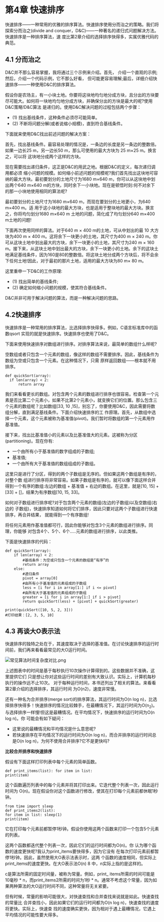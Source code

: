 # 第4章 快速排序

快速排序——一种常用的优雅的排序算法。快速排序使用分而治之的策略。我们将探索分而治之(divide and conquer，D&C)——一种著名的递归式问题解决方法。快速排序是一种排序算法，速 度比第2章介绍的选择排序快得多，实属优雅代码的典范。

## 4.1 分而治之

D&C并不那么容易掌握，我将通过三个示例来介绍。首先， 介绍一个直观的示例;然后，介绍一个代码示例，它不那么好看， 但可能更容易理解;最后，详细介绍快速排序——一种使用D&C的排序算法。

假设你是农场主，有一小块土地。你要将这块地均匀地分成方块，且分出的方块要尽可能大。如何将一块地均匀地分成方块，并确保分出的方块是最大的呢?使用D&C策略!D&C算法 是递归的。使用D&C解决问题的过程包括两个步骤：

* (1) 找出基线条件，这种条件必须尽可能简单。
* (2) 不断将问题分解(或者说缩小规模)，直到符合基线条件。

下面就来使用D&C找出前述问题的解决方案：

首先，找出基线条件。最容易处理的情况是，一条边的长度是另一条边的整数倍。如果一边长25 m，另一边长50 m，那么可使用的最大方块为 25 m×25 m。换言之，可以将 这块地分成两个这样的方块。

现在需要找出递归条件，这正是D&C的用武之地。根据D&C的定义，每次递归调用都必须 缩小问题的规模。如何缩小前述问题的规模呢?我们首先找出这块地可容纳的最大方块。最初要划分的土地尺寸为1680 m×640 m，你可以从这块地中划出两个640 m×640 m的方块，同时余下一小块地。现在是顿悟时刻:何不对余下的那一小块地使用相同的算法呢?

最初要划分的土地尺寸为1680 m×640 m，而现在要划分的土地更小，为640 m×400 m。适 用于这小块地的最大方块，也是适用于整块地的最大方块。换言之，你将均匀划分1680 m×640 m 土地的问题，简化成了均匀划分640 m×400 m土地的问题!

下面再次使用同样的算法。对于640 m × 400 m的土地，可从中划出的最 10 大方块为400 m × 400 m。这将余下一块更小的土地，其尺寸为400 m × 240 m。你可从这块土地中划出最大的方块，余下一块更小的土地，其尺寸为240 m × 160 m。接下来，从这块土地中划出最大的方块，余下一块更小的土地。余下的这块土地满足基线条件，因为160是80的整数倍。将这块土地分成两个方块后，将不会余下任何土地!因此，对于最初的那片土地，适用的最大方块为80 m× 80 m。

这里重申一下D&C的工作原理:

* (1) 找出简单的基线条件;
* (2) 确定如何缩小问题的规模，使其符合基线条件。 

D&C并非可用于解决问题的算法，而是一种解决问题的思路。

## 4.2快速排序

快速排序是一种常用的排序算法，比选择排序快得多。例如，C语言标准库中的函数qsort 实现的就是快速排序。快速排序也使用了D&C。

下面来使用快速排序对数组进行排序。对排序算法来说，最简单的数组什么样呢?

空数组或者只包含一个元素的数组，像这样的数组不需要排序。因此，基线条件为数组为空或只包含一个元素。在这种情况下，只需 原样返回数组——根本就不用排序。

```
def quickSort(array):
  if len(array) < 2:
      return array
```

我们来看看更长的数组。对包含两个元素的数组进行排序也很容易。检查第一个元素是否比第二个元素小，如果不比第2个元素小，就变换它们的位置。那么包含三个元素的数组呢？比如数组[33, 10 ,15]，别忘了，你要使用D&C，因此需要将数组分解，直到满足基线条件。下面介绍快速排序的工 作原理。首先，从数组中选择一个元素，这个元素被称为基准值(pivot)。我们暂时将数组的第一个元素用作基准值。

接下来，找出比基准值小的元素以及比基准值大的元素。这被称为分区(partitioning)。现在你有:

* 一个由所有小于基准值的数字组成的子数组;
* 基准值;
* 一个由所有大于基准值的数组组成的子数组。

这里只是进行了分区，得到的两个子数组是无序的。但如果这两个数组是有序的，对整个数 组进行排序将非常容易。如果子数组是有序的，就可以像下面这样合并得到一个有序的数组:左边的数组 + 基准值 + 右边的数组。在这里，就是[10, 15] + [33] + []，结果为有序数组[10, 15, 33]。

如何对子数组进行排序呢?对于包含两个元素的数组(左边的子数组)以及空数组(右边的 子数组)，快速排序知道如何将它们排序，因此只要对这两个子数组进行快速排序，再合并结果， 就能得到一个有序数组!

将任何元素用作基准值都可行，因此你能够对包含3个元素的数组进行排序。同理，你能够 对包含4个、5个、6个.....元素的数组进行排序，以此类推。

下面是快速排序的代码：

```
def quickSort(array):
    if len(array) < 2:
        #基线条件：为空或只包含一个元素的数组是“有序”的
        return array
    else:
        #递归条件
        pivot = array[0]
        #由所有小于基准值的元素组成的子数组
        less = [i for i in array[1:] if i <= pivot]
        #由所有大于基准值的元素组成的子数组
        greater = [i for i in array[1:] if i > pivot]
        return quickSort(less) + [pivot] + quickSort(greater)

print(quickSort([10, 5, 2, 3]))
#打印结果：[2, 3, 5, 10]
```

## 4.3 再谈大O表示法

快速排序的独特之处在于，其速度取决于选择的基准值。在讨论快速排序的运行时间前，我们再来看看最常见的大O运行时间。

![常见算法时间复杂度对比.png](https://upload-images.jianshu.io/upload_images/4164292-1d9df6a19648667b.png?imageMogr2/auto-orient/strip%7CimageView2/2/w/1240)

上述图表中的时间是基于每秒执行10次操作计算得到的。这些数据并不准确，这里提供它们 只是想让你对这些运行时间的差别有大致认识。实际上，计算机每秒执行的操作远不止10次。
对于每种运行时间，本书还列出了相关的算法。来看看第2章介绍的选择排序，其运行时间 为O(n2)，速度非常慢。

还有一种名为合并排序(merge sort)的排序算法，其运行时间为O(n log n)，比选择排序快得多！快速排序的情况比较棘手，在最糟情况下，其运行时间为O(n<sub>2</sub>)。与选择排序一样慢!但这是最糟情况。在平均情况下，快速排序的运行时间为O(n log n)。你 可能会有如下疑问：

* 这里说的最糟情况和平均情况是什么意思呢?
* 若快速排序在平均情况下的运行时间为O(n log n)，而合并排序的运行时间总是O(n log n)，为何不使用合并排序?它不是更快吗?

**比较合并排序和快速排序**

假设有下面这样打印列表中每个元素的简单函数。

```
def print_items(list): for item in list:
print(item)
```

这个函数遍历列表中的每个元素并将其打印出来。它迭代整个列表一次，因此运行时间为 O(n)。现在假设你对这个函数进行修改，使其在打印每个元素前都休眠1秒钟。

```
from time import sleep 
def print_items2(list):
for item in list: sleep(1)
print(item)
```

它在打印每个元素前都暂停1秒钟。假设你使用这两个函数来打印一个包含5个元素的列表。

这两个函数都迭代整个列表一次，因此它们的运行时间都为O(n)。你 认为哪个函数的速度更快呢?我认为print_items要快得多，因为它没有 在每次打印元素前都暂停1秒钟。因此，虽然使用大O表示法表示时，这两 个函数的速度相同，但实际上print_items的速度更快。在大O表示法O(n) 8 中，n实际上指的是这样的。

c是算法所需的固定时间量，被称为常量。例如，print_ items所需的时间可能是10毫秒 * n，而print_items2所需的时间为1秒 * n。通常不考虑这个常量，因为如果两种算法的大O运行时间不同，这种常量将无关紧要。

但有时候，常量的影响可能很大，对快速查找和合并查找来说就是如此。快速查找的常量比 合并查找小，因此如果它们的运行时间都为O(n log n)，快速查找的速度将更快。实际上，快速查 找的速度确实更快，因为相对于遇上最糟情况，它遇上平均情况的可能性要大得多。





